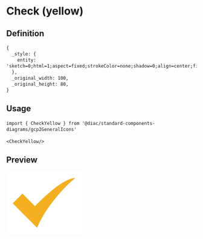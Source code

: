 # Check (yellow)

## Definition

```
{
  _style: { 
    entity: 'sketch=0;html=1;aspect=fixed;strokeColor=none;shadow=0;align=center;fillColor=#F4AF20;verticalAlign=top;labelPosition=center;verticalLabelPosition=bottom;shape=mxgraph.gcp2.check',
  },
  _original_width: 100,
  _original_height: 80,
}
```

## Usage

```
import { CheckYellow } from '@diac/standard-components-diagrams/gcp2GeneralIcons'

<CheckYellow/>
```

## Preview

<img src="./check-yellow.png" width="200"/>
